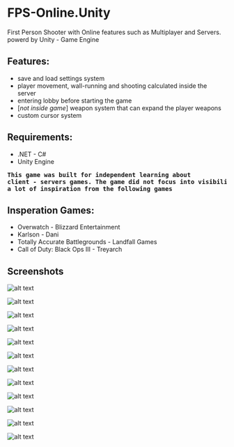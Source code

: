 # FPS-Online.Unity
First Person Shooter with Online features such as Multiplayer and Servers. powerd by Unity - Game Engine

## Features:
* save and load settings system
* player movement, wall-running and shooting calculated inside the server
* entering lobby before starting the game
* [*not inside game*] weapon system that can expand the player weapons
* custom cursor system

## Requirements:
* .NET - C#
* Unity Engine

**<pre>This game was built for independent learning about client - servers games. The game did not focus into visibility and took a lot of inspiration from the following games</pre>**

## Insperation Games:
* Overwatch - Blizzard Entertainment
* Karlson - Dani
* Totally Accurate Battlegrounds - Landfall Games
* Call of Duty: Black Ops III - Treyarch

## Screenshots
![alt text](https://media.discordapp.net/attachments/1005211638191890532/1005213220740542494/unknown.png?width=1200&height=676)

![alt text](https://media.discordapp.net/attachments/1005211638191890532/1005213259667869837/unknown.png?width=1203&height=676)

![alt text](https://media.discordapp.net/attachments/1005211638191890532/1005213286633066676/unknown.png?width=1201&height=676)

![alt text](https://media.discordapp.net/attachments/1005211638191890532/1005213328555135026/unknown.png?width=1217&height=676)

![alt text](https://media.discordapp.net/attachments/1005211638191890532/1005213403549282414/unknown.png?width=1188&height=676)

![alt text](https://media.discordapp.net/attachments/1005211638191890532/1005213442753429645/unknown.png?width=1203&height=676)

![alt text](https://media.discordapp.net/attachments/1005211638191890532/1005213476081369168/unknown.png?width=1195&height=675)

![alt text](https://media.discordapp.net/attachments/1005211638191890532/1005213586148311091/unknown.png?width=1195&height=676)

![alt text](https://media.discordapp.net/attachments/1005211638191890532/1005213662476243074/unknown.png?width=1197&height=675)

![alt text](https://media.discordapp.net/attachments/1005211638191890532/1005214750948479047/unknown.png?width=1308&height=675)

![alt text](https://cdn.discordapp.com/attachments/1005211638191890532/1005215046252630097/unknown.png)

![alt text](https://cdn.discordapp.com/attachments/1005211638191890532/1005214968561537174/unknown.png)